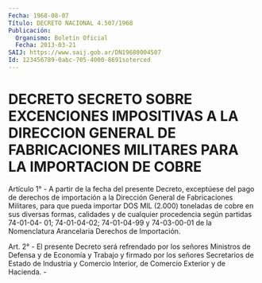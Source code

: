 ```yaml
---
Fecha: 1968-08-07
Título: DECRETO NACIONAL 4.507/1968
Publicación:
  Organismo: Boletín Oficial
  Fecha: 2013-03-21
SAIJ: https://www.saij.gob.ar/DN19680004507
Id: 123456789-0abc-705-4000-8691soterced
---
```

# DECRETO SECRETO SOBRE EXCENCIONES IMPOSITIVAS A LA DIRECCION GENERAL DE FABRICACIONES MILITARES PARA LA IMPORTACION DE COBRE

<a id="1"></a>
Artículo 1° - A partir de la fecha del presente  Decreto, exceptúese del pago de derechos de importación a la Dirección General de Fabricaciones Militares, para que pueda importar DOS MIL (2.000) toneladas de cobre en sus diversas formas, calidades y de cualquier procedencia según partidas 74-01-04- 01; 74-01-04-02; 74-01-04-99 y 74-03-00-01 de la Nomenclatura Arancelaria Derechos de Importación.

<a id="2"></a>
Art. 2° - El presente Decreto será refrendado por los señores Ministros de Defensa y de Economía y Trabajo y firmado por los señores Secretarios de Estado de Industria y Comercio Interior, de Comercio Exterior y de Hacienda. -